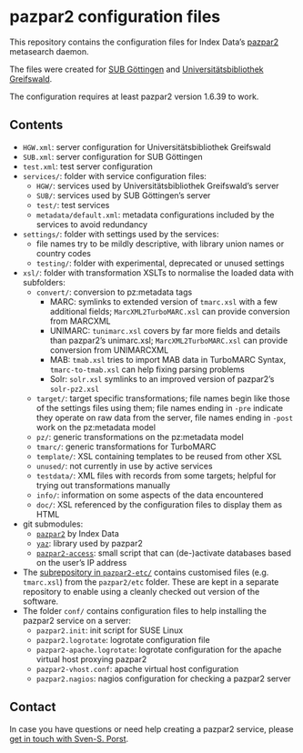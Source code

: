 # pazpar2 configuration files

This repository contains the configuration files for Index Data’s [pazpar2](http://www.indexdata.com/pazpar2/) metasearch daemon.

The files were created for [SUB Göttingen](http://www.sub.uni-goettingen.de) and [Universitätsbibliothek Greifswald](http://www.uni-greifswald.de/bibliothek.html).

The configuration requires at least pazpar2 version 1.6.39 to work.


## Contents
* `HGW.xml`: server configuration for Universitätsbibliothek Greifswald
* `SUB.xml`: server configuration for SUB Göttingen
* `test.xml`: test server configuration
* `services/`: folder with service configuration files:
	* `HGW/`: services used by Universitätsbibliothek Greifswald’s server
	* `SUB/`: services used by SUB Göttingen’s server
	* `test/`: test services
	* `metadata/default.xml`: metadata configurations included by the services to avoid redundancy
* `settings/`: folder with settings used by the services:
	* file names try to be mildly descriptive, with library union names or country codes
	* `testing/`: folder with experimental, deprecated or unused settings
* `xsl/`: folder with transformation XSLTs to normalise the loaded data with subfolders:
	* `convert/`: conversion to pz:metadata tags
		* MARC: symlinks to extended version of `tmarc.xsl` with a few additional fields; `MarcXML2TurboMARC.xsl` can provide conversion from MARCXML
		* UNIMARC: `tunimarc.xsl` covers by far more fields and details than pazpar2’s unimarc.xsl; `MarcXML2TurboMARC.xsl` can provide conversion from UNIMARCXML
		* MAB: `tmab.xsl` tries to import MAB data in TurboMARC Syntax, `tmarc-to-tmab.xsl` can help fixing parsing problems
		* Solr: `solr.xsl` symlinks to an improved version of pazpar2’s `solr-pz2.xsl`
	* `target/`: target specific transformations; file names begin like those of the settings files using them; file names ending in `-pre` indicate they operate on raw data from the server, file names ending in `-post` work on the pz:metadata model
	* `pz/`: generic transformations on the pz:metadata model
	* `tmarc/`: generic transformations for TurboMARC
	* `template/`: XSL containing templates to be reused from other XSL
	* `unused/`: not currently in use by active services
	* `testdata/`: XML files with records from some targets; helpful for trying out transformations manually
	* `info/`: information on some aspects of the data encountered
	* `doc/`: XSL referenced by the configuration files to display them as HTML
* git submodules:
	* [`pazpar2`](http://git.indexdata.com/?p=pazpar2.git) by Index Data
	* [`yaz`](http://git.indexdata.com/?p=yaz.git): library used by pazpar2
	* [`pazpar2-access`](ttps://github.com/subugoe/pazpar2-access): small script that can (de-)activate databases based on the user’s IP address
* The [subrepository in `pazpar2-etc/`](https://github.com/ssp/pazpar2-etc) contains customised files (e.g. `tmarc.xsl`) from the `pazpar2/etc` folder. These are kept in a separate repository to enable using a cleanly checked out version of the software.
* The folder `conf/` contains configuration files to help installing the pazpar2 service on a server:
	* `pazpar2.init`: init script for SUSE Linux
	* `pazpar2.logrotate`: logrotate configuration file
	* `pazpar2-apache.logrotate`: logrotate configuration for the apache virtual host proxying pazpar2
	* `pazpar2-vhost.conf`: apache virtual host configuration
	* `pazpar2.nagios`: nagios configuration for checking a pazpar2 server


## Contact
In case you have questions or need help creating a pazpar2 service, please [get in touch with Sven-S. Porst](mailto:ssp-web@earthlingsoft.net?subject=pazpar2).

